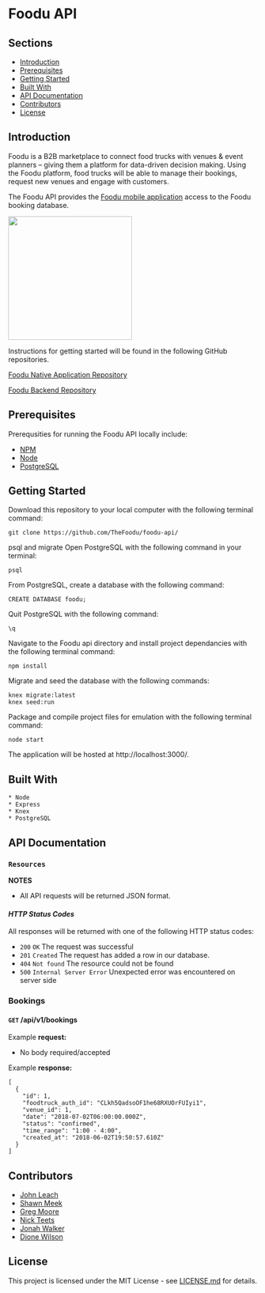 # Foodu API


## Sections

* [Introduction](#introduction)
* [Prerequisites](#prerequisites)
* [Getting Started](#getting-started)
* [Built With](#built-with)
* [API Documentation](#api-documentation)
* [Contributors](#contributors)
* [License](#license)

## Introduction

Foodu is a B2B marketplace to connect food trucks with venues & event planners – giving them a platform for data-driven decision making. Using the Foodu platform, food trucks will be able to manage their bookings, request new venues and engage with customers.

The Foodu API provides the [Foodu mobile application](https://github.com/TheFoodu/foodu/) access to the Foodu booking database. 

<image src="https://user-images.githubusercontent.com/26471447/40822391-254a09b4-6529-11e8-9648-9e910bc658b3.png" width="250" />

Instructions for getting started will be found in the following GitHub repositories.

[Foodu Native Application Repository](https://github.com/TheFoodu/foodu)

[Foodu Backend Repository](https://github.com/TheFoodu/foodu-api)

## Prerequisites

Prerequsities for running the Foodu API locally include:

* [NPM](https://www.npmjs.com/)
* [Node](https://yarnpkg.com/)
* [PostgreSQL](https://www.postgresql.org/)

## Getting Started

Download this repository to your local computer with the following terminal command:

```
git clone https://github.com/TheFoodu/foodu-api/
```

psql and migrate
Open PostgreSQL with the following command in your terminal:
```
psql
```

From PostgreSQL, create a database with the following command:
```
CREATE DATABASE foodu;
```

Quit PostgreSQL with the following command:
```
\q
```

Navigate to the Foodu api directory and install project dependancies with the following terminal command:

```
npm install
```

Migrate and seed the database with the following commands:
```
knex migrate:latest
knex seed:run
```

Package and compile project files for emulation with the following terminal command:

```
node start
```

The application will be hosted at http://localhost:3000/.

## Built With

```
* Node
* Express
* Knex
* PostgreSQL
```

## API Documentation

### `Resources`

 **NOTES**

- All API requests will be returned JSON format.

#### _HTTP Status Codes_
All responses will be returned with one of the following HTTP status codes:

* `200` `OK` The request was successful
* `201` `Created` The request has added a row in our database.
* `404` `Not found` The resource could not be found
* `500` `Internal Server Error` Unexpected error was encountered on server side

### Bookings

#### <code>GET</code> /api/v1/bookings

Example **request:**
  - No body required/accepted

Example **response:**
```
[
  {
    "id": 1,
    "foodtruck_auth_id": "CLkh5QadsoOF1he68RXUOrFUIyi1",
    "venue_id": 1,
    "date": "2018-07-02T06:00:00.000Z",
    "status": "confirmed",
    "time_range": "1:00 - 4:00",
    "created_at": "2018-06-02T19:50:57.610Z"
  }
]
```

## Contributors

* [John Leach](https://github.com/johnredcouch)
* [Shawn Meek](https://github.com/iamshawnmeek)
* [Greg Moore](https://github.com/gmoore-erg)
* [Nick Teets](https://github.com/nicktu12)
* [Jonah Walker](https://github.com/SupposedlySam)
* [Dione Wilson](https://github.com/dionew1)

## License

This project is licensed under the MIT License - see [LICENSE.md](LICENSE.md) for details.
